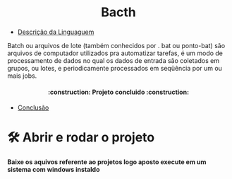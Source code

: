 
<h1 align="center"> Bacth </h1>

* [Descrição da Linguaguem](#inicio)

Batch ou arquivos de lote (também conhecidos por . bat ou ponto-bat) são arquivos de computador utilizados pra automatizar tarefas, é um modo de processamento de dados no qual os dados de entrada são coletados em grupos, ou lotes, e periodicamente processados em seqüência por um ou mais jobs.



<h4 align="center"> 
    :construction:  Projeto concluido  :construction:
</h4>


* [Conclusão](#conclusão)




# 🛠️ Abrir e rodar o projeto

**Baixe os aquivos referente ao projetos logo aposto execute em um sistema com windows instaldo**

